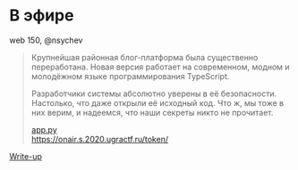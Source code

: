 # В эфире

web 150, @nsychev

> Крупнейшая районная блог-платформа была существенно
переработана. Новая версия работает на современном,
модном и молодёжном языке программирования TypeScript.
> 
> Разработчики системы абсолютно уверены в её безопасности.
Настолько, что даже открыли её исходный код. Что ж, мы тоже
в них верим, и надеемся, что наши секреты никто не прочитает.
> 
> [app.py](public/app.py)  
> https://onair.s.2020.ugractf.ru/token/


[Write-up](WRITEUP.md)
